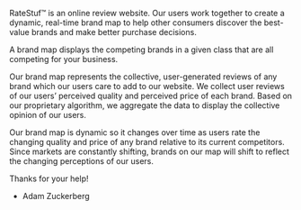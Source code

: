 RateStuf™ is an online review website. Our users work together to create a dynamic, real-time brand map to help other consumers discover the best-value brands and make better purchase decisions.

A brand map displays the competing brands in a given class that are all competing for your business.

Our brand map represents the collective, user-generated reviews of any brand which our users care to add to our website. We collect user reviews of our users’ perceived quality and perceived price of each brand. Based on our proprietary algorithm, we aggregate the data to display the collective opinion of our users.

Our brand map is dynamic so it changes over time as users rate the changing quality and price of any brand relative to its current competitors. Since markets are constantly shifting, brands on our map will shift to reflect the changing perceptions of our users.

Thanks for your help!

- Adam Zuckerberg
